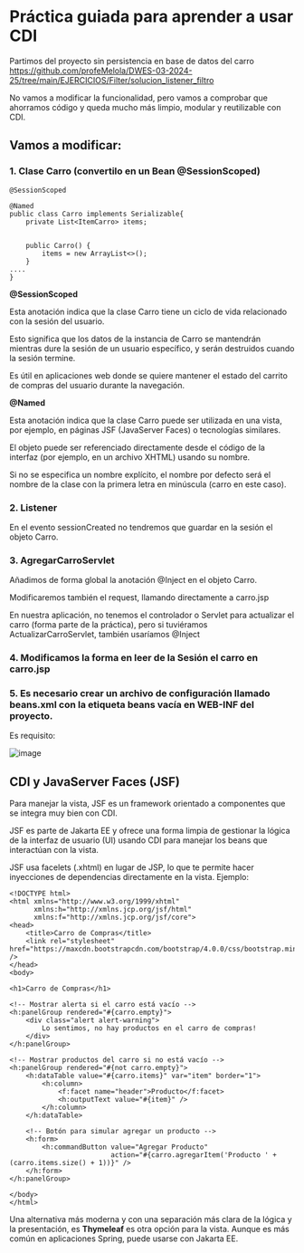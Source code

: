 # Práctica guiada para aprender a usar CDI

Partimos del proyecto sin persistencia en base de datos del carro https://github.com/profeMelola/DWES-03-2024-25/tree/main/EJERCICIOS/Filter/solucion_listener_filtro

No vamos a modificar la funcionalidad, pero vamos a comprobar que ahorramos código y queda mucho más limpio, modular y reutilizable con CDI.

## Vamos a modificar:

### 1. Clase Carro (convertilo en un Bean @SessionScoped)

```
@SessionScoped

@Named
public class Carro implements Serializable{
    private List<ItemCarro> items;
    

    public Carro() {
        items = new ArrayList<>();
    }
....
}
```
**@SessionScoped**

Esta anotación indica que la clase Carro tiene un ciclo de vida relacionado con la sesión del usuario. 

Esto significa que los datos de la instancia de Carro se mantendrán mientras dure la sesión de un usuario específico, y serán destruidos cuando la sesión termine. 

Es útil en aplicaciones web donde se quiere mantener el estado del carrito de compras del usuario durante la navegación.

**@Named**

Esta anotación indica que la clase Carro puede ser utilizada en una vista, por ejemplo, en páginas JSF (JavaServer Faces) o tecnologías similares. 

El objeto puede ser referenciado directamente desde el código de la interfaz (por ejemplo, en un archivo XHTML) usando su nombre. 

Si no se especifica un nombre explícito, el nombre por defecto será el nombre de la clase con la primera letra en minúscula (carro en este caso).

### 2. Listener

En el evento sessionCreated no tendremos que guardar en la sesión el objeto Carro.

### 3. AgregarCarroServlet 

Añadimos de forma global la anotación @Inject en el objeto Carro.

Modificaremos también el request, llamando directamente a carro.jsp

En nuestra aplicación, no tenemos el controlador o Servlet para actualizar el carro (forma parte de la práctica), pero si tuviéramos ActualizarCarroServlet, también usaríamos @Inject

### 4. Modificamos la forma en leer de la Sesión el carro en carro.jsp 

### 5. Es necesario crear un archivo de configuración llamado beans.xml con la etiqueta beans vacía en WEB-INF del proyecto. 

Es requisito:
   
![image](https://github.com/user-attachments/assets/483fcdf2-e322-40ac-b6e3-d9786df269a3)


## CDI y JavaServer Faces (JSF)

Para manejar la vista, JSF es un framework orientado a componentes que se integra muy bien con CDI. 

JSF es parte de Jakarta EE y ofrece una forma limpia de gestionar la lógica de la interfaz de usuario (UI) usando CDI para manejar los beans que interactúan con la vista.

JSF usa facelets (.xhtml) en lugar de JSP, lo que te permite hacer inyecciones de dependencias directamente en la vista. Ejemplo:

```
<!DOCTYPE html>
<html xmlns="http://www.w3.org/1999/xhtml"
      xmlns:h="http://xmlns.jcp.org/jsf/html"
      xmlns:f="http://xmlns.jcp.org/jsf/core">
<head>
    <title>Carro de Compras</title>
    <link rel="stylesheet" href="https://maxcdn.bootstrapcdn.com/bootstrap/4.0.0/css/bootstrap.min.css" />
</head>
<body>

<h1>Carro de Compras</h1>

<!-- Mostrar alerta si el carro está vacío -->
<h:panelGroup rendered="#{carro.empty}">
    <div class="alert alert-warning">
        Lo sentimos, no hay productos en el carro de compras!
    </div>
</h:panelGroup>

<!-- Mostrar productos del carro si no está vacío -->
<h:panelGroup rendered="#{not carro.empty}">
    <h:dataTable value="#{carro.items}" var="item" border="1">
        <h:column>
            <f:facet name="header">Producto</f:facet>
            <h:outputText value="#{item}" />
        </h:column>
    </h:dataTable>

    <!-- Botón para simular agregar un producto -->
    <h:form>
        <h:commandButton value="Agregar Producto"
                         action="#{carro.agregarItem('Producto ' + (carro.items.size() + 1))}" />
    </h:form>
</h:panelGroup>

</body>
</html>

```

Una alternativa más moderna y con una separación más clara de la lógica y la presentación, es **Thymeleaf** es otra opción para la vista. Aunque es más común en aplicaciones Spring, puede usarse con Jakarta EE.
